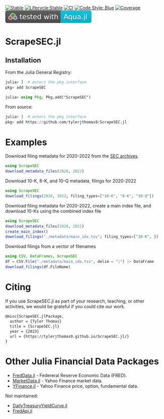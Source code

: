 [![Stable](https://img.shields.io/badge/docs-stable-blue.svg)](https://docs.juliahub.com/ScrapeSEC/)
[![Lifecycle:Stable](https://img.shields.io/badge/Lifecycle-Stable-97ca00)](https://github.com/bcgov/repomountie/blob/master/doc/lifecycle-badges.md)
[![CI](https://github.com/tylerjthomas9/ScrapeSEC.jl/actions/workflows/ci.yml/badge.svg)](https://github.com/tylerjthomas9/ScrapeSEC.jl/actions/workflows/ci.yml)
 [![Code Style: Blue](https://img.shields.io/badge/code%20style-blue-4495d1.svg)](https://github.com/invenia/BlueStyle)
 [![Coverage](http://codecov.io/github/tylerjthomas9/ScrapeSEC.jl/coverage.svg?branch=main)](https://codecov.io/gh/tylerjthomas9/ScrapeSEC.jl)
 [![Aqua QA](https://raw.githubusercontent.com/JuliaTesting/Aqua.jl/master/badge.svg)](https://github.com/JuliaTesting/Aqua.jl)



# ScrapeSEC.jl

## Installation

From the Julia General Registry:
```julia
julia> ]  # enters the pkg interface
pkg> add ScrapeSEC
```

```julia
julia> using Pkg; Pkg.add("ScrapeSEC")
```

From source:
```julia
julia> ]  # enters the pkg interface
pkg> add https://github.com/tylerjthomas9/ScrapeSEC.jl
```
# Examples

Download filing metadata for 2020-2022 from the [SEC archives](https://www.sec.gov/Archives/).

```julia
using ScrapeSEC
download_metadata_files(2020, 2022)
```

Download 10-K, 8-K, and 10-Q metadata, filings for 2020-2022

```julia
using ScrapeSEC
download_filings(2020, 2022; filing_types=["10-K", "8-K", "10-Q"])
```


Download filing metadata for 2020-2022, create a main index file, and download 10-Ks using the combined index file
```julia
using ScrapeSEC
download_metadata_files(2020, 2022)
create_main_index()
download_filings("./metadata/main_idx.tsv"; filing_types=["10-K", ])
```

Download filings from a vector of filenames
```julia
using CSV, DataFrames, ScrapeSEC
df = CSV.File("./metadata/main_idx.tsv", delim = "|") |> DataFrame
download_filings(df.FileName)
```

# Citing

If you use ScrapeSEC.jl as part of your research, teaching, or other activities, we would be grateful if you could cite our work. 

```
@misc{ScrapeSEC.jlPackage,
  author = {Tyler Thomas}
  title = {ScrapeSEC.jl}
  year = {2023}
  url = {https://tylerjthomas9.github.io/ScrapeSEC.jl/}
}
```

# Other Julia Financial Data Packages
- [FredData.jl](https://github.com/micahjsmith/FredData.jl) - Federeral Reserve Economic Data (FRED). 
- [MarketData.jl](https://github.com/JuliaQuant/MarketData.jl) - Yahoo Finance market data.
- [YFinance.jl](https://github.com/eohne/YFinance.jl) - Yahoo Finance price, option, fundamental data.

Not maintained:
- [DailyTreasuryYieldCurve.jl](https://github.com/tbeason/DailyTreasuryYieldCurve.jl)
- [FredApi.jl](https://github.com/markushhh/FredApi.jl) 

